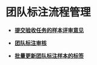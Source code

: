 # 团队标注流程管理<a name="workforce_process_management"></a>

 

-   **[提交验收任务的样本评审意见](提交验收任务的样本评审意见.md)**  

-   **[团队标注审核](团队标注审核.md)**  

-   **[批量更新团队标注样本的标签](批量更新团队标注样本的标签.md)**  


